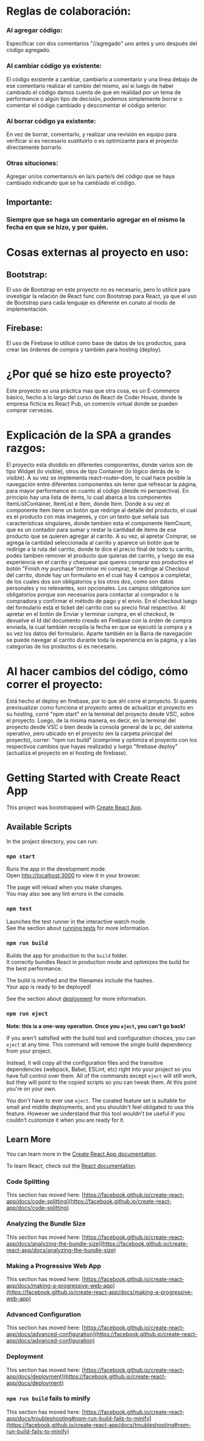
# Reglas de colaboración:

### Al agregar código: 
Especificar con dos comentarios "//agregado" uno antes y uno después del código agregado.

### Al cambiar código ya existente: 
El código existente a cambiar, cambiarlo a comentario y una línea debajo de ese comentario realizar el cambio del mismo, así si luego de haber cambiado el código damos cuenta de que en realidad por un tema de performance o algún tipo de decisión, podemos simplemente borrar o comentar el código cambiado y descomentar el código anterior. 

### Al borrar código ya existente:
En vez de borrar, comentarlo, y realizar una revisión en equipo para verificar si es necesario sustituirlo o es optimizante para el proyecto directamente borrarlo.

### Otras situciones:
Agregar un/os comentario/s en la/s parte/s del código que se haya cambiado indicando que se ha cambiado el código.

## Importante:
### Siempre que se haga un comentario agregar en el mismo la fecha en que se hizo, y por quién.

# Cosas externas al proyecto en uso:

## Bootstrap:
El uso de Bootstrap en este proyecto no es necesario, pero lo utilicé para investigar la relación de React func con Bootstrap para React, ya que el uso de Bootstrap para cada lenguaje es diferente en cunato al modo de implementación.

## Firebase:
El uso de Firebase lo utilicé como base de datos de los productos, para crear las órdenes de compra y también para hosting (deploy).

# ¿Por qué se hizo este proyecto?
Este proyecto es una práctica mas que otra cosa, es un E-commerce básico, hecho a lo largo del curso de React de Coder House, donde la empresa ficticia es React Pub, un comercio virtual donde se pueden comprar cervezas. 

# Explicación de la SPA a grandes razgos:
El proyecto esta dividido en diferentes componentes, donde varios son de tipo Widget (lo visible), otros de tipo Container (lo lógico detrás de lo visible). A su vez se implementa react-router-dom, lo cual hace posible la navegación entre diferentes componentes sin tener que refrescar la página, para mayor performance en cuanto al código (desde mi perspectiva). En principio hay una lista de items, lo cual abarca a los componentes ItemListContainer, ItemList e Item, donde Item. Donde a su vez el componente Item tiene un botón que redirige al detalle del producto, el cual es el producto con más imagenes, y con un texto que señala sus características singulares, donde tambien esta el componente ItemCount, que es un contador para sumar y restar la cantidad de items de ese producto que se quieren agregar al carrito. A su vez, al apretar Comprar, se agrega la cantidad seleccionada al carrito y aparece un botón que te redirige a la ruta del carrito, donde te dice el precio final de todo tu carrito, podés tambien remover el producto que quieras del carrito, y luego de esa experiencia en el carrito y chequear que queres comprar eso productos el botón "Finish my purchase"(terminar mi compra), te redirige al Checkout del carrito, donde hay un formulario en el cual hay 4 campos a completar, de los cuales dos son obligatorios y los otros dos, como son datos personales y no relevantes, son opcionales. Los campos obligatorios son obligatorios porque son necesarios para contactar al comprador o la compradora y confirmar el método de pago y el envío. En el checkout luego del formulario está el ticket del carrito con su precio final respectivo. Al apretar en el botón de Enviar y terminar compra, en el checkout, te devuelve el Id del documento creado en Firebase con la órden de compra enviada, la cual también recopila la fecha en que se ejecutó la compra y a su vez los datos del formulario. Aparte también en la Barra de navegación se puede navegar al carrito durante toda la experiencia en la página, y a las categorías de los productos si es necesario.

# Al hacer cambios del código, cómo correr el proyecto:
Está hecho el deploy en firebase, por lo que ahí corre el proyecto. Si querés previsualizar como funciona el proyecto antes de actualizar el proyecto en su hosting, corré "npm start" en la terminal del proyecto desde VSC, sobre el proyecto. Luego, de la misma manera, es decir, en la terminal del proyecto desde VSC o bien desde la consola general de la pc, del sistema operativo, pero ubicado en el proyecto (en la carpeta principal del proyecto), correr: "npm run build" (comprime y optimiza el proyecto con los respectivos cambios que hayas realizado) y luego "firebase deploy" (actualiza el proyecto en el hosting de firebase).

# Getting Started with Create React App

This project was bootstrapped with [Create React App](https://github.com/facebook/create-react-app).

## Available Scripts

In the project directory, you can run:

### `npm start`

Runs the app in the development mode.\
Open [http://localhost:3000](http://localhost:3000) to view it in your browser.

The page will reload when you make changes.\
You may also see any lint errors in the console.

### `npm test`

Launches the test runner in the interactive watch mode.\
See the section about [running tests](https://facebook.github.io/create-react-app/docs/running-tests) for more information.

### `npm run build`

Builds the app for production to the `build` folder.\
It correctly bundles React in production mode and optimizes the build for the best performance.

The build is minified and the filenames include the hashes.\
Your app is ready to be deployed!

See the section about [deployment](https://facebook.github.io/create-react-app/docs/deployment) for more information.

### `npm run eject`

**Note: this is a one-way operation. Once you `eject`, you can't go back!**

If you aren't satisfied with the build tool and configuration choices, you can `eject` at any time. This command will remove the single build dependency from your project.

Instead, it will copy all the configuration files and the transitive dependencies (webpack, Babel, ESLint, etc) right into your project so you have full control over them. All of the commands except `eject` will still work, but they will point to the copied scripts so you can tweak them. At this point you're on your own.

You don't have to ever use `eject`. The curated feature set is suitable for small and middle deployments, and you shouldn't feel obligated to use this feature. However we understand that this tool wouldn't be useful if you couldn't customize it when you are ready for it.

## Learn More

You can learn more in the [Create React App documentation](https://facebook.github.io/create-react-app/docs/getting-started).

To learn React, check out the [React documentation](https://reactjs.org/).

### Code Splitting

This section has moved here: [https://facebook.github.io/create-react-app/docs/code-splitting](https://facebook.github.io/create-react-app/docs/code-splitting)

### Analyzing the Bundle Size

This section has moved here: [https://facebook.github.io/create-react-app/docs/analyzing-the-bundle-size](https://facebook.github.io/create-react-app/docs/analyzing-the-bundle-size)

### Making a Progressive Web App

This section has moved here: [https://facebook.github.io/create-react-app/docs/making-a-progressive-web-app](https://facebook.github.io/create-react-app/docs/making-a-progressive-web-app)

### Advanced Configuration

This section has moved here: [https://facebook.github.io/create-react-app/docs/advanced-configuration](https://facebook.github.io/create-react-app/docs/advanced-configuration)

### Deployment

This section has moved here: [https://facebook.github.io/create-react-app/docs/deployment](https://facebook.github.io/create-react-app/docs/deployment)

### `npm run build` fails to minify

This section has moved here: [https://facebook.github.io/create-react-app/docs/troubleshooting#npm-run-build-fails-to-minify](https://facebook.github.io/create-react-app/docs/troubleshooting#npm-run-build-fails-to-minify)

